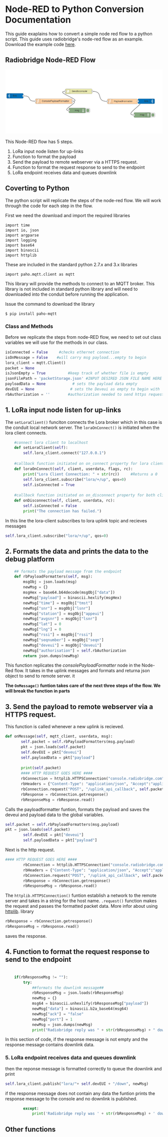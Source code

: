 # Node-RED to Python Conversion Documentation
This guide exaplains how to convert a simple node red flow to a python script. This guide uses radiobridge's node-red flow as an example. Download the example code [here](https://github.com/russmin/Node-Red-Python).

## Radiobridge Node-RED Flow
![Flow](nodered.png)

This Node-RED flow has 5 steps.
1. LoRa input node listen for up-links
2. Function to format the payload
3. Send the payload to remote webserver via a HTTPS request. 
4. Function to format the request response to send to the endpoint
5. LoRa endpoint receives data and queues downlink

## Coverting to Python

The python script will replicate the steps of the node-red flow. We will work through the code for each step in the flow.

First we need the download and import the required libraries 
```
import time
import io, json 	
import argparse
import logging
import base64
import binascii
import httplib 
```
These are included in the standard python 2.7.x and 3.x libraries
```
import paho.mqtt.client as mqtt
```
This library will provide the methods to connect to an MQTT broker. This library is not included in standard python library and will need to downloaded into the conduit before running the application.

Issue the command to download the library
```
$ pip install paho-mqtt
```
### Class and Methods

Before we replicate the steps from node-RED flow, we need to set out class variables we will use for the methods in our class.

``` python
isConnected = False     #checks ethernet connection 
isOnMessage = False    #will carry msg payload...empty to begin        
lora_client = mqtt.Client() 
packet = None 						
isJsonEmpty = True 			#keep track of whether file is empty		
jsonFilePath = 'packetStorage.json' #INPUT DESIRED JSON FILE NAME HERE OR LEAVE DEFAULT                     
payloadData = None            # sets the payload data empty
devEUI = None 			     # sets the Deveui as empty to begin with
rbAuthorization = ''        #authorization needed to send https request
```

## **1. LoRa input node listen for up-links**
The ```setLoraClient()``` funciton connects the Lora broker which in this case is the conduit local network server. The ```loraOnConnect()``` is initiated when the lora client connects.
```python
    #connect lora client to localhost
	def setLoraClient(self):
		self.lora_client.connect("127.0.0.1")

	#callback function initiated on on_connect property for lora client
	def loraOnConnect(self, client, userdata, flags, rc):
		print("Lora Client Connection: " + str(rc)) 	#Returns a 0
		self.lora_client.subscribe("lora/+/up", qos=0)
		self.isConnected = True

	#callback function initiated on on_disconnect property for both clients
	def onDisconnect(self, client, userdata, rc):
		self.isConnected = False
		print("The connection has failed.")
```

In this line the lora-client subscribes to lora uplink topic and recieves messages
```python
self.lora_client.subscribe("lora/+/up", qos=0)
```


## **2. Formats the data and prints the data to the debug platform**
```python
	## formats the payload message from the endpoint
    def rbPayloadFormatters(self, msg):
		msgObj = json.loads(msg)
		newMsg = {}
		msgHex = base64.b64decode(msgObj["data"])
		newMsg["payload"] = binascii.hexlify(msgHex)
		newMsg["time"] = msgObj["tmst"]
		newMsg["snr"] = msgObj["lsnr"]
		newMsg["station"] = msgObj["appeui"]
		newMsg["avgsnr"] = msgObj["lsnr"]
		newMsg["lat"] = 0
		newMsg["lng"] = 0
		newMsg["rssi"] = msgObj["rssi"]
		newMsg["seqnumber"] = msgObj["seqn"]
		newMsg["deveui"] = msgObj["deveui"]
		newMsg["authorisation"] = self.rbAuthorization
		return json.dumps(newMsg)
```
This function replicates the *consolePayloadFormatter* node in the Node-Red flow. It takes in the uplink messages and formats and returna json object to send to remote server. it


**The ```OnMessage()``` funtion takes care of the next three steps of the flow. We will break the function in parts**

## **3. Send the payload to remote webserver via a HTTPS request.**
This function is called whenever a new uplink is recieved. 

 ```python
 def onMessage(self, mqtt_client, userdata, msg):
		self.packet = self.rbPayloadFormatters(msg.payload)
		pkt = json.loads(self.packet)
		self.devEUI = pkt["deveui"]
		self.payloadData = pkt["payload"]

		print(self.packet)
		#### HTTP REQUEST GOES HERE ####
		rbConnection = httplib.HTTPSConnection("console.radiobridge.com")
		rbHeaders = {"Content-Type": "application/json", "Accept":"application/json"}
		rbConnection.request("POST", "/uplink_api_callback", self.packet, rbHeaders)
		rbResponse = rbConnection.getresponse()
		rbResponseMsg = rbResponse.read()
```

Calls the payloadformatter funtion, formats the payload and saves the deveui and payload data to the global variables.
```python
self.packet = self.rbPayloadFormatters(msg.payload)
pkt = json.loads(self.packet)
		self.devEUI = pkt["deveui"]
		self.payloadData = pkt["payload"]
``` 
Next is the http request.
```python
#### HTTP REQUEST GOES HERE ####
		rbConnection = httplib.HTTPSConnection("console.radiobridge.com")
		rbHeaders = {"Content-Type": "application/json", "Accept":"application/json"}
		rbConnection.request("POST", "/uplink_api_callback", self.packet, rbHeaders)
		rbResponse = rbConnection.getresponse()
		rbResponseMsg = rbResponse.read()
```
The ```httplib.HTTPSConnection()``` funtion establish a network to the remote server and takes in a string for the host name. ```.request()``` function makes the request and passes the formatted packet data. More infor about using [httplib](https://docs.python.org/2/library/httplib.html). library
```python
rbResponse = rbConnection.getresponse()
rbResponseMsg = rbResponse.read()
```
saves the response. 

## **4. Function to format the request response to send to the endpoint**


```python

	if(rbResponseMsg != ""):
		try:
			##formats the downlink message##
			rbResponseMsg = json.loads(rbResponseMsg)
			newMsg = {}
			msg64 = binascii.unhexlify(rbResponseMsg["payload"])
			newMsg["data"] = binascii.b2a_base64(msg64)
			newMsg["ack"] = "false"
			newMsg["port"] = 1
			newMsg = json.dumps(newMsg)
			print("Radiobridge reply was " + str(rbResponseMsg) + " downlink was 					published")
```
In this section of code, if the response message is not empty and the response message contains downlink data.

### **5. LoRa endpoint receives data and queues downlink**

then the reponse message is formatted correctly to queue the downlink and print 
```python 
self.lora_client.publish("lora/"+ self.devEUI + "/down", newMsg)
```
if the response message does not contain any data the funtion prints the response message to the console and no downlink is published.
```python
		except:
			print('Radiobridge reply was ' + str(rbResponseMsg) + ' downlink did not 					publish')
```
## Other functions









